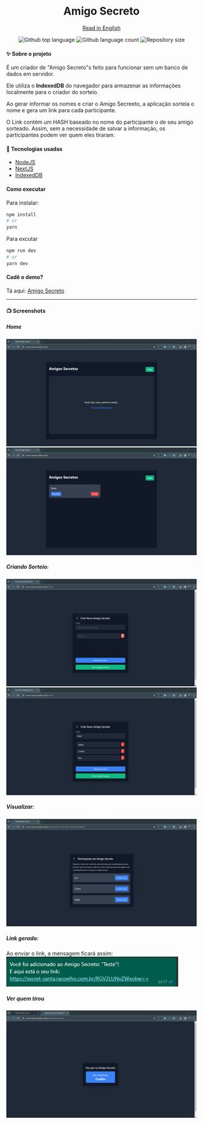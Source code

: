 <h1 align="center">Amigo Secreto</h1>

<center>

[Read in English](./README.md)

</center>

<p align="center">
  <img alt="Github top language" src="https://img.shields.io/github/languages/top/rafa-coelho/amigo-secreto?color=56BEB8">

  <img alt="Github language count" src="https://img.shields.io/github/languages/count/rafa-coelho/amigo-secreto?color=56BEB8">

  <img alt="Repository size" src="https://img.shields.io/github/repo-size/rafa-coelho/amigo-secreto?color=56BEB8">

</p>

#### :sparkles: Sobre o projeto
É um criador de "Amigo Secreto"s feito para funcionar sem um banco de dados em servidor.

Ele utiliza o **IndexedDB** do navegador para armazenar as informações localmente para o criador do sorteio.

Ao gerar informar os nomes e criar o Amigo Secreeto, a aplicação sorteia o nome e gera um link para cada participante.

O Link contém um HASH baseado no nome do participante o de seu amigo sorteado. 
Assim, sem a necessidade de salvar a informação, os participantes podem ver quem eles tiraram.

#### :rocket: Tecnologias usadas

- [NodeJS](https://nodejs.org/en)
- [NextJS](https://nextjs.org/)
- [IndexedDB](https://developer.mozilla.org/en-US/docs/Web/API/IndexedDB_API/Using_IndexedDB)

#### Como executar



Para instalar:

```bash
npm install
# or
yarn
```

Para excutar
```bash
npm run dev
# or
yarn dev
```

#### Cadê o demo? 
Tá aqui: [Amigo Secreto](https://amigo-secreto.racoelho.dev/)

<hr />


#### :tv: Screenshots

##### Home
![Pagina Inicial Vazia](./assets/screenshots/home-vazia.png)
![Pagina Inicial Preenchida](./assets/screenshots/home-preenchida.png)

##### Criando Sorteio: 
![Tela de Criação](./assets/screenshots/tela-criar-vazia.png)
![Tela de Criação Preenchida](./assets/screenshots/tela-criar-preenchida.png)

##### Visualizar:
![Visualizar Amigo Secreto](./assets/screenshots/visualizar-amigo-secreto.png)

##### Link gerado:
Ao enviar o link, a mensagem ficará assim:
![Mensagem Recebida](./assets/screenshots/mensagem-recebida.png)

##### Ver quem tirou
![Ver quem tirou](./assets/screenshots/ver-amigo-secreto.png)
